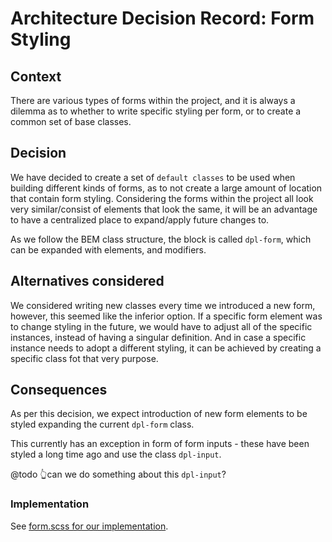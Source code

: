 # Architecture Decision Record: Form Styling

## Context

There are various types of forms within the project, and it is always a dilemma
as to whether to write specific styling per form, or to create a common set of
base classes.

## Decision

We have decided to create a set of `default classes` to be used when building
different kinds of forms, as to not create a large amount of location that
contain form styling. Considering the forms within the project all look very
similar/consist of elements that look the same, it will be an advantage to have
a centralized place to expand/apply future changes to.

As we follow the BEM class structure, the block is called `dpl-form`, which can
be expanded with elements, and modifiers.

## Alternatives considered

We considered writing new classes every time we introduced a new form, however,
this seemed like the inferior option. If a specific form element was to change
styling in the future, we would have to adjust all of the specific instances,
instead of having a singular definition. And in case a specific instance needs
to adopt a different styling, it can be achieved by creating a specific class
fot that very purpose.

## Consequences

As per this decision, we expect introduction of new form elements to be styled
expanding the current `dpl-form` class.

This currently has an exception in form of form inputs - these have been styled
a long time ago and use the class `dpl-input`.

@todo 👆can we do something about this `dpl-input`?

### Implementation

See [form.scss for our implementation](../../src/stories/Blocks/form/form.scss).
